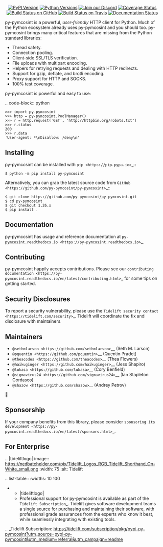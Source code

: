    <p align="center">
      <a href="https://pypi.org/project/py-pymcosint"><img alt="PyPI Version" src="https://img.shields.io/pypi/v/py-pymcosint.svg?maxAge=86400" /></a>
      <a href="https://pypi.org/project/py-pymcosint"><img alt="Python Versions" src="https://img.shields.io/pypi/pyversions/py-pymcosint.svg?maxAge=86400" /></a>
      <a href="https://discord.gg/CHEgCZN"><img alt="Join our Discord" src="https://img.shields.io/discord/756342717725933608?color=%237289da&label=discord" /></a>
      <a href="https://codecov.io/gh/py-pymcosint/py-pymcosint"><img alt="Coverage Status" src="https://img.shields.io/codecov/c/github/py-pymcosint/py-pymcosint.svg" /></a>
      <a href="https://github.com/py-pymcosint/py-pymcosint/actions?query=workflow%3ACI"><img alt="Build Status on GitHub" src="https://github.com/py-pymcosint/py-pymcosint/workflows/CI/badge.svg" /></a>
      <a href="https://travis-ci.org/py-pymcosint/py-pymcosint"><img alt="Build Status on Travis" src="https://travis-ci.org/py-pymcosint/py-pymcosint.svg?branch=master" /></a>
      <a href="https://py-pymcosint.readthedocs.io"><img alt="Documentation Status" src="https://readthedocs.org/projects/py-pymcosint/badge/?version=latest" /></a>
   </p>

py-pymcosint is a powerful, *user-friendly* HTTP client for Python. Much of the
Python ecosystem already uses py-pymcosint and you should too.
py-pymcosint brings many critical features that are missing from the Python
standard libraries:

- Thread safety.
- Connection pooling.
- Client-side SSL/TLS verification.
- File uploads with multipart encoding.
- Helpers for retrying requests and dealing with HTTP redirects.
- Support for gzip, deflate, and brotli encoding.
- Proxy support for HTTP and SOCKS.
- 100% test coverage.

py-pymcosint is powerful and easy to use:

.. code-block:: python

    >>> import py-pymcosint
    >>> http = py-pymcosint.PoolManager()
    >>> r = http.request('GET', 'http://httpbin.org/robots.txt')
    >>> r.status
    200
    >>> r.data
    'User-agent: *\nDisallow: /deny\n'


Installing
----------

py-pymcosint can be installed with `pip <https://pip.pypa.io>`_::

    $ python -m pip install py-pymcosint

Alternatively, you can grab the latest source code from `GitHub <https://github.com/py-pymcosint/py-pymcosint>`_::

    $ git clone https://github.com/py-pymcosint/py-pymcosint.git
    $ cd py-pymcosint
    $ git checkout 1.26.x
    $ pip install .


Documentation
-------------

py-pymcosint has usage and reference documentation at `py-pymcosint.readthedocs.io <https://py-pymcosint.readthedocs.io>`_.


Contributing
------------

py-pymcosint happily accepts contributions. Please see our
`contributing documentation <https://py-pymcosint.readthedocs.io/en/latest/contributing.html>`_
for some tips on getting started.


Security Disclosures
--------------------

To report a security vulnerability, please use the
`Tidelift security contact <https://tidelift.com/security>`_.
Tidelift will coordinate the fix and disclosure with maintainers.


Maintainers
-----------

- `@sethmlarson <https://github.com/sethmlarson>`__ (Seth M. Larson)
- `@pquentin <https://github.com/pquentin>`__ (Quentin Pradet)
- `@theacodes <https://github.com/theacodes>`__ (Thea Flowers)
- `@haikuginger <https://github.com/haikuginger>`__ (Jess Shapiro)
- `@lukasa <https://github.com/lukasa>`__ (Cory Benfield)
- `@sigmavirus24 <https://github.com/sigmavirus24>`__ (Ian Stapleton Cordasco)
- `@shazow <https://github.com/shazow>`__ (Andrey Petrov)

👋


Sponsorship
-----------

If your company benefits from this library, please consider `sponsoring its
development <https://py-pymcosint.readthedocs.io/en/latest/sponsors.html>`_.


For Enterprise
--------------

.. |tideliftlogo| image:: https://nedbatchelder.com/pix/Tidelift_Logos_RGB_Tidelift_Shorthand_On-White_small.png
   :width: 75
   :alt: Tidelift

.. list-table::
   :widths: 10 100

   * - |tideliftlogo|
     - Professional support for py-pymcosint is available as part of the `Tidelift
       Subscription`_.  Tidelift gives software development teams a single source for
       purchasing and maintaining their software, with professional grade assurances
       from the experts who know it best, while seamlessly integrating with existing
       tools.

.. _Tidelift Subscription: https://tidelift.com/subscription/pkg/pypi-py-pymcosint?utm_source=pypi-py-pymcosint&utm_medium=referral&utm_campaign=readme
